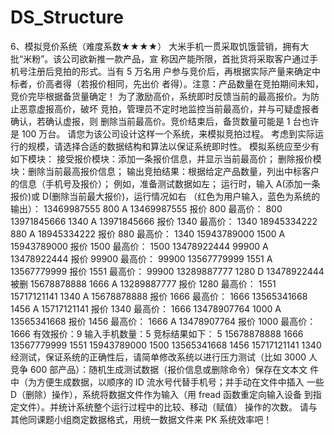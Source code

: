 # DS_Structure

6、模拟竞价系统（难度系数★★★★）
大米手机一贯采取饥饿营销，拥有大批“米粉”。该公司欲新推一款产品，宣
称因产能所限，首批货将采取客户通过手机号注册后竞拍的形式。当有 5 万名用
户参与竞价后，再根据实际产量来确定中标者，价高者得（若报价相同，先出价
者得）。注意：产品数量在竞拍期间未知，竞价完毕根据备货量确定！
为了激励高价，系统即时反馈当前的最高报价。为防止恶意虚报高价，破坏
竞拍，管理员不定时地监控当前最高价，并与可疑虚报者确认，若确认虚报，则
删除当前最高价。竞价结束后，备货数量可能是 1 台也许是 100 万台。
请您为该公司设计这样一个系统，来模拟竞拍过程。
考虑到实际运行的规模，请选择合适的数据结构和算法以保证系统即时性。
模拟系统应至少有如下模块：
接受报价模块：添加一条报价信息，并显示当前最高价；
删除报价模块：删除当前最高报价信息；
输出竞拍结果：根据给定产品数量，列出中标客户的信息（手机号及报价）；
例如，准备测试数据如左；
运行时，输入 A(添加一条报价)或 D(删除当前最大报价)，运行情况如右
（红色为用户输入，蓝色为系统的输出）：
13469987555 800 A 13469987555
报价
800 最高价： 800
13971845666 1340 A 13971845666
报价
1340 最高价： 1340
18945334222 880 A 18945334222
报价
880 最高价： 1340
15943789000 1500 A 15943789000
报价
1500 最高价： 1500
13478922444 99900 A 13478922444
报价
99900 最高价： 99900
13567779999 1551 A 13567779999
报价
1551 最高价： 99900
13289887777 1280 D 13478922444
被删
15678878888 1666 A 13289887777
报价
1280 最高价： 1551
15717121141 1340 A 15678878888
报价
1666 最高价： 1666
13565341668 1456 A 15717121141
报价
1340 最高价： 1666
13478907764 1000 A 13565341668
报价
1456 最高价： 1666
A 13478907764
报价
1000 最高价： 1666
有效报价：9 输入手机数量：5 竞标结果如下：
5
15678878888 1666
13567779999 1551
15943789000 1500
13565341668 1456
15717121141 1340
经测试，保证系统的正确性后，请简单修改系统以进行压力测试（比如 3000
人竞争 600 部产品）：随机生成测试数据（报价信息或删除命令）保存在文本文
件中（为方便生成数据，以顺序的 ID 流水号代替手机号；并手动在文件中插入
一些 D（删除）操作），系统将数据文件作为输入（用 fread 函数重定向输入设备
到指定文件）。并统计系统整个运行过程中的比较、移动（赋值） 操作的次数。
请与其他同课题小组商定数据格式，用统一数据文件来 PK 系统效率吧！

